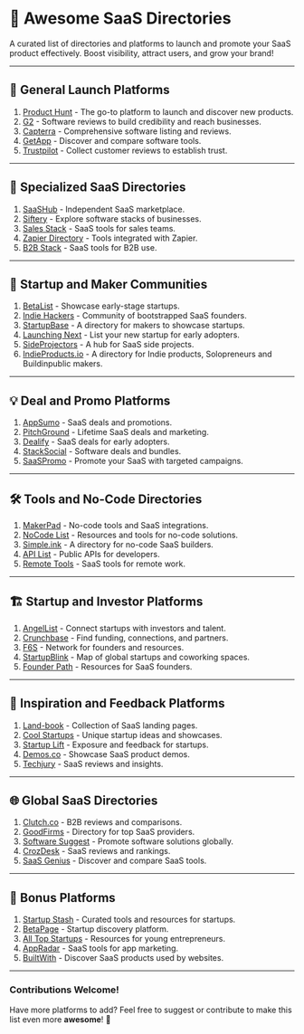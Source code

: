 # 🚀 Awesome SaaS Directories 

A curated list of directories and platforms to launch and promote your SaaS product effectively. Boost visibility, attract users, and grow your brand!  

---

## 🌟 General Launch Platforms
1. [Product Hunt](https://www.producthunt.com/) - The go-to platform to launch and discover new products.
2. [G2](https://www.g2.com/) - Software reviews to build credibility and reach businesses.
3. [Capterra](https://www.capterra.com/) - Comprehensive software listing and reviews.
4. [GetApp](https://www.getapp.com/) - Discover and compare software tools.
5. [Trustpilot](https://www.trustpilot.com/) - Collect customer reviews to establish trust.

---

## 🏅 Specialized SaaS Directories
1. [SaaSHub](https://www.saashub.com/) - Independent SaaS marketplace.
2. [Siftery](https://siftery.com/) - Explore software stacks of businesses.
3. [Sales Stack](https://www.salesstack.com/) - SaaS tools for sales teams.
4. [Zapier Directory](https://zapier.com/apps) - Tools integrated with Zapier.
5. [B2B Stack](https://b2bstack.org/) - SaaS tools for B2B use.

---

## 🥳 Startup and Maker Communities
1. [BetaList](https://www.betalist.com/) - Showcase early-stage startups.
2. [Indie Hackers](https://www.indiehackers.com/) - Community of bootstrapped SaaS founders.
3. [StartupBase](https://startupbase.io/) - A directory for makers to showcase startups.
4. [Launching Next](https://www.launchingnext.com/) - List your new startup for early adopters.
5. [SideProjectors](https://www.sideprojectors.com/) - A hub for SaaS side projects.
6. [IndieProducts.io](https://www.indieproducts.io/) - A directory for Indie products, Solopreneurs and Buildinpublic makers.

---

## 💡 Deal and Promo Platforms
1. [AppSumo](https://appsumo.com/) - SaaS deals and promotions.
2. [PitchGround](https://pitchground.com/) - Lifetime SaaS deals and marketing.
3. [Dealify](https://dealify.com/) - SaaS deals for early adopters.
4. [StackSocial](https://stacksocial.com/) - Software deals and bundles.
5. [SaaSPromo](https://saaspromo.com/) - Promote your SaaS with targeted campaigns.

---

## 🛠️ Tools and No-Code Directories
1. [MakerPad](https://www.makerpad.co/) - No-code tools and SaaS integrations.
2. [NoCode List](https://www.nocode.tech/) - Resources and tools for no-code solutions.
3. [Simple.ink](https://simple.ink/) - A directory for no-code SaaS builders.
4. [API List](https://apilist.fun/) - Public APIs for developers.
5. [Remote Tools](https://remote.tools/) - SaaS tools for remote work.

---

## 🏗️ Startup and Investor Platforms
1. [AngelList](https://angel.co/) - Connect startups with investors and talent.
2. [Crunchbase](https://www.crunchbase.com/) - Find funding, connections, and partners.
3. [F6S](https://www.f6s.com/) - Network for founders and resources.
4. [StartupBlink](https://www.startupblink.com/) - Map of global startups and coworking spaces.
5. [Founder Path](https://www.founderpath.com/) - Resources for SaaS founders.

---

## 🎨 Inspiration and Feedback Platforms
1. [Land-book](https://land-book.com/) - Collection of SaaS landing pages.
2. [Cool Startups](https://coolstartups.io/) - Unique startup ideas and showcases.
3. [Startup Lift](https://startuplift.com/) - Exposure and feedback for startups.
4. [Demos.co](https://demos.co/) - Showcase SaaS product demos.
5. [Techjury](https://techjury.net/) - SaaS reviews and insights.

---

## 🌐 Global SaaS Directories
1. [Clutch.co](https://clutch.co/) - B2B reviews and comparisons.
2. [GoodFirms](https://www.goodfirms.co/) - Directory for top SaaS providers.
3. [Software Suggest](https://www.softwaresuggest.com/) - Promote software solutions globally.
4. [CrozDesk](https://crozdesk.com/) - SaaS reviews and rankings.
5. [SaaS Genius](https://saasgenius.com/) - Discover and compare SaaS tools.

---

## 🎉 Bonus Platforms
1. [Startup Stash](https://startupstash.com/) - Curated tools and resources for startups.
2. [BetaPage](https://betapage.co/) - Startup discovery platform.
3. [All Top Startups](https://alltopstartups.com/) - Resources for young entrepreneurs.
4. [AppRadar](https://appradar.com/) - SaaS tools for app marketing.
5. [BuiltWith](https://builtwith.com/) - Discover SaaS products used by websites.

---

### Contributions Welcome!
Have more platforms to add? Feel free to suggest or contribute to make this list even more **awesome**! 🚀
